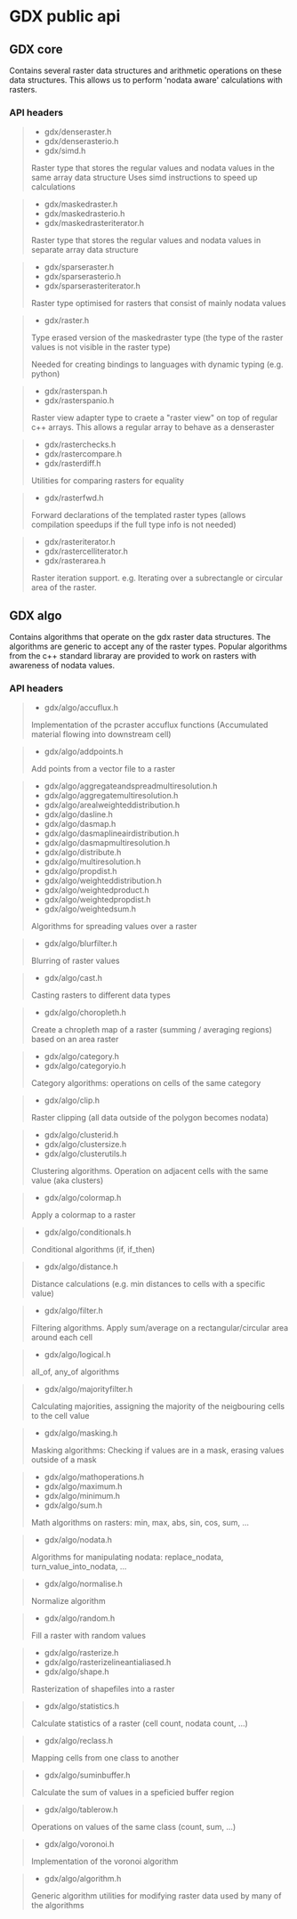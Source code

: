 # GDX public api

## GDX core

Contains several raster data structures and arithmetic operations on these data structures.
This allows us to perform 'nodata aware' calculations with rasters.

### API headers
>- gdx/denseraster.h
>- gdx/denserasterio.h
>- gdx/simd.h
>
>Raster type that stores the regular values and nodata values in the same array data structure
Uses simd instructions to speed up calculations

>- gdx/maskedraster.h
>- gdx/maskedrasterio.h
>- gdx/maskedrasteriterator.h
>
>Raster type that stores the regular values and nodata values in separate array data structure

>- gdx/sparseraster.h
>- gdx/sparserasterio.h
>- gdx/sparserasteriterator.h
>
>Raster type optimised for rasters that consist of mainly nodata values

>- gdx/raster.h
>
>Type erased version of the maskedraster type (the type of the raster values is not visible in the raster type)
>
>Needed for creating bindings to languages with dynamic typing (e.g. python)

>- gdx/rasterspan.h
>- gdx/rasterspanio.h
>
>Raster view adapter type to craete a "raster view" on top of regular c++ arrays. This allows a regular array to behave as a denseraster

>- gdx/rasterchecks.h
>- gdx/rastercompare.h
>- gdx/rasterdiff.h
>
>Utilities for comparing rasters for equality

>- gdx/rasterfwd.h
>
>Forward declarations of the templated raster types (allows compilation speedups if the full type info is not needed)

>- gdx/rasteriterator.h
>- gdx/rastercelliterator.h
>- gdx/rasterarea.h
>
>Raster iteration support. e.g. Iterating over a subrectangle or circular area of the raster. 


## GDX algo
Contains algorithms that operate on the gdx raster data structures. The algorithms are generic to accept any of the raster types. Popular algorithms from the c++ standard libraray are provided to work on rasters with awareness of nodata values.

### API headers
>- gdx/algo/accuflux.h
>
>Implementation of the pcraster accuflux functions
(Accumulated material flowing into downstream cell)

>- gdx/algo/addpoints.h
>
> Add points from a vector file to a raster

>- gdx/algo/aggregateandspreadmultiresolution.h
>- gdx/algo/aggregatemultiresolution.h
>- gdx/algo/arealweighteddistribution.h
>- gdx/algo/dasline.h
>- gdx/algo/dasmap.h
>- gdx/algo/dasmaplineairdistribution.h
>- gdx/algo/dasmapmultiresolution.h
>- gdx/algo/distribute.h
>- gdx/algo/multiresolution.h
>- gdx/algo/propdist.h
>- gdx/algo/weighteddistribution.h
>- gdx/algo/weightedproduct.h
>- gdx/algo/weightedpropdist.h
>- gdx/algo/weightedsum.h
>
>Algorithms for spreading values over a raster

>- gdx/algo/blurfilter.h
>
>Blurring of raster values

>- gdx/algo/cast.h
>
>Casting rasters to different data types

>- gdx/algo/choropleth.h
>
>Create a chropleth map of a raster (summing / averaging regions) based on an area raster

>- gdx/algo/category.h
>- gdx/algo/categoryio.h
>
>Category algorithms: operations on cells of the same category

>- gdx/algo/clip.h
>
>Raster clipping (all data outside of the polygon becomes nodata)

>- gdx/algo/clusterid.h
>- gdx/algo/clustersize.h
>- gdx/algo/clusterutils.h
>
>Clustering algorithms. Operation on adjacent cells with the same value (aka clusters)

>- gdx/algo/colormap.h
>
>Apply a colormap to a raster

>- gdx/algo/conditionals.h
>
>Conditional algorithms (if, if_then) 

>- gdx/algo/distance.h
>
>Distance calculations (e.g. min distances to cells with a specific value)

>- gdx/algo/filter.h
>
>Filtering algorithms. Apply sum/average on a rectangular/circular area around each cell

>- gdx/algo/logical.h
>
>all_of, any_of algorithms

>- gdx/algo/majorityfilter.h
>
> Calculating majorities, assigning the majority of the neigbouring cells to the cell value

>- gdx/algo/masking.h
>
>Masking algorithms: Checking if values are in a mask, erasing values outside of a mask

>- gdx/algo/mathoperations.h
>- gdx/algo/maximum.h
>- gdx/algo/minimum.h
>- gdx/algo/sum.h
>
>Math algorithms on rasters: min, max, abs, sin, cos, sum, ...

>- gdx/algo/nodata.h
>
>Algorithms for manipulating nodata: replace_nodata, turn_value_into_nodata, ...

>- gdx/algo/normalise.h
>
>Normalize algorithm

>- gdx/algo/random.h
>
>Fill a raster with random values

>- gdx/algo/rasterize.h
>- gdx/algo/rasterizelineantialiased.h
>- gdx/algo/shape.h
>
>Rasterization of shapefiles into a raster

>- gdx/algo/statistics.h
>
>Calculate statistics of a raster (cell count, nodata count, ...)

>- gdx/algo/reclass.h
>
>Mapping cells from one class to another

>- gdx/algo/suminbuffer.h
>
>Calculate the sum of values in a speficied buffer region

>- gdx/algo/tablerow.h
>
>Operations on values of the same class (count, sum, ...)

>- gdx/algo/voronoi.h
>
>Implementation of the voronoi algorithm

>- gdx/algo/algorithm.h
>
>Generic algorithm utilities for modifying raster data used by many of the algorithms
